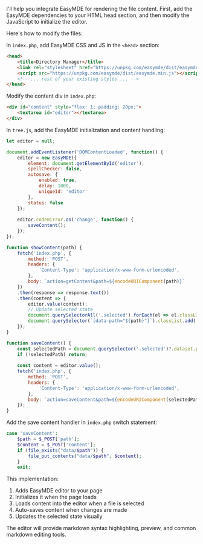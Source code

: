I'll help you integrate EasyMDE for rendering the file content. First, add the EasyMDE dependencies to your HTML head section, and then modify the JavaScript to initialize the editor.

Here's how to modify the files:

In `index.php`, add EasyMDE CSS and JS in the `<head>` section:

```html
<head>
    <title>Directory Manager</title>
    <link rel="stylesheet" href="https://unpkg.com/easymde/dist/easymde.min.css">
    <script src="https://unpkg.com/easymde/dist/easymde.min.js"></script>
    <!-- ... rest of your existing styles ... -->
</head>
```

Modify the content div in `index.php`:

```html
<div id="content" style="flex: 1; padding: 20px;">
    <textarea id="editor"></textarea>
</div>
```

In `tree.js`, add the EasyMDE initialization and content handling:

```javascript
let editor = null;

document.addEventListener('DOMContentLoaded', function() {
    editor = new EasyMDE({
        element: document.getElementById('editor'),
        spellChecker: false,
        autosave: {
            enabled: true,
            delay: 1000,
            uniqueId: 'editor'
        },
        status: false
    });
    
    editor.codemirror.on('change', function() {
        saveContent();
    });
});

function showContent(path) {
    fetch('index.php', {
        method: 'POST',
        headers: {
            'Content-Type': 'application/x-www-form-urlencoded',
        },
        body: `action=getContent&path=${encodeURIComponent(path)}`
    })
    .then(response => response.text())
    .then(content => {
        editor.value(content);
        // Update selected state
        document.querySelectorAll('.selected').forEach(el => el.classList.remove('selected'));
        document.querySelector(`[data-path="${path}"]`).classList.add('selected');
    });
}

function saveContent() {
    const selectedPath = document.querySelector('.selected')?.dataset.path;
    if (!selectedPath) return;
    
    const content = editor.value();
    fetch('index.php', {
        method: 'POST',
        headers: {
            'Content-Type': 'application/x-www-form-urlencoded',
        },
        body: `action=saveContent&path=${encodeURIComponent(selectedPath)}&content=${encodeURIComponent(content)}`
    });
}
```

Add the save content handler in `index.php` switch statement:

```php
case 'saveContent':
    $path = $_POST['path'];
    $content = $_POST['content'];
    if (file_exists("data/$path")) {
        file_put_contents("data/$path", $content);
    }
    exit;
```

This implementation:
1. Adds EasyMDE editor to your page
2. Initializes it when the page loads
3. Loads content into the editor when a file is selected
4. Auto-saves content when changes are made
5. Updates the selected state visually

The editor will provide markdown syntax highlighting, preview, and common markdown editing tools.